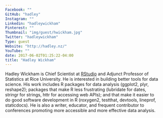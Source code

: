 ```yaml
---
Facebook: ""
GitHub: "hadley"
Instagram: ""
Linkedin: "hadleywickham"
Pinterest: ""
Thumbnail: "img/guest/hwickham.jpg"
Twitter: "hadleywickham"
Type: guest
Website: "http://hadley.nz/"
YouTube: ""
date: 2017-06-02T01:25:22-04:00
title: "Hadley Wickham"
---
```


Hadley Wickham is Chief Scientist at [RStudio](http://www.rstudio.com) and Adjunct Professor of Statistics at Rice University. He is interested in building better tools for data science. His work includes R packages for data analysis (ggplot2, plyr, reshape2); packages that make R less frustrating (lubridate for dates, stringr for strings, httr for accessing web APIs); and that make it easier to do good software development in R (roxygen2, testthat, devtools, lineprof, staticdocs). He is also a writer, educator, and frequent contributor to conferences promoting more accessible and more effective data analysis.
